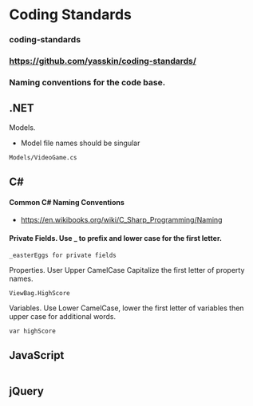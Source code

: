 # Coding Standards
### coding-standards
### https://github.com/yasskin/coding-standards/

### Naming conventions for the code base.
 
## .NET

Models.

* Model file names should be singular
```
Models/VideoGame.cs
```

## C#

#### Common C# Naming Conventions
* https://en.wikibooks.org/wiki/C_Sharp_Programming/Naming

#### Private Fields. Use _ to prefix and lower case for the first letter.

```
_easterEggs for private fields 
```

Properties. User Upper CamelCase Capitalize the first letter of property names.
```
ViewBag.HighScore
```

Variables. Use Lower CamelCase, lower the first letter of variables then upper case for additional words.  
```
var highScore
```

## JavaScript

```

```

## jQuery

```

```
